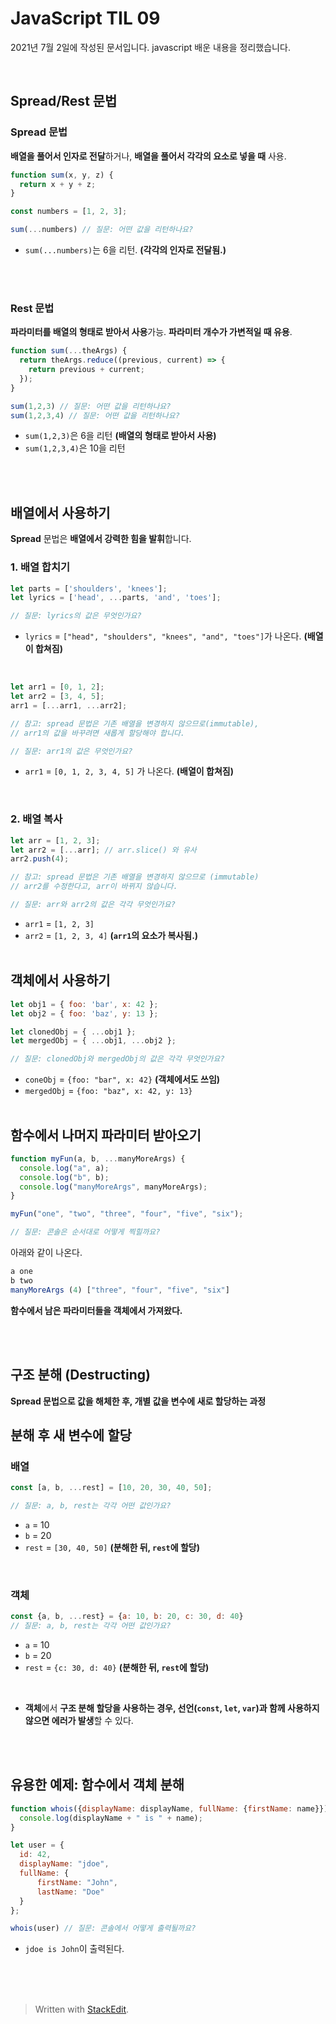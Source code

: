 ﻿# JavaScript TIL 09

2021년 7월 2일에 작성된 문서입니다.
javascript 배운 내용을 정리했습니다.

<br>

## Spread/Rest 문법


### Spread 문법

**배열을 풀어서 인자로 전달**하거나, **배열을 풀어서 각각의 요소로 넣을 때** 사용.

```javascript
function sum(x, y, z) {
  return x + y + z;
}

const numbers = [1, 2, 3];

sum(...numbers) // 질문: 어떤 값을 리턴하나요?
```
* `sum(...numbers)`는 6을 리턴. **(각각의 인자로 전달됨.)**

<br><br>

### Rest 문법

**파라미터를 배열의 형태로 받아서 사용**가능. 
**파라미터 개수가 가변적일 때 유용**.

```javascript
function sum(...theArgs) {
  return theArgs.reduce((previous, current) => {
    return previous + current;
  });
}

sum(1,2,3) // 질문: 어떤 값을 리턴하나요?
sum(1,2,3,4) // 질문: 어떤 값을 리턴하나요?
```
* `sum(1,2,3)`은 6을 리턴 **(배열의 형태로 받아서 사용)**
* `sum(1,2,3,4)`은 10을 리턴

<br><br>

## 배열에서 사용하기

**Spread** 문법은 **배열에서 강력한 힘을 발휘**합니다.

### 1. 배열 합치기

```javascript
let parts = ['shoulders', 'knees'];
let lyrics = ['head', ...parts, 'and', 'toes'];

// 질문: lyrics의 값은 무엇인가요?
```
* `lyrics` = `["head", "shoulders", "knees", "and", "toes"]`가 나온다. **(배열이 합쳐짐)**

<br>

```javascript
let arr1 = [0, 1, 2];
let arr2 = [3, 4, 5];
arr1 = [...arr1, ...arr2];  

// 참고: spread 문법은 기존 배열을 변경하지 않으므로(immutable), 
// arr1의 값을 바꾸려면 새롭게 할당해야 합니다.

// 질문: arr1의 값은 무엇인가요?
```
* `arr1` = `[0, 1, 2, 3, 4, 5]` 가 나온다. **(배열이 합쳐짐)**

<br>

### 2. 배열 복사

```javascript
let arr = [1, 2, 3];
let arr2 = [...arr]; // arr.slice() 와 유사
arr2.push(4);  

// 참고: spread 문법은 기존 배열을 변경하지 않으므로 (immutable)
// arr2를 수정한다고, arr이 바뀌지 않습니다.

// 질문: arr와 arr2의 값은 각각 무엇인가요?
```
* `arr1` = `[1, 2, 3]`
* `arr2` = `[1, 2, 3, 4]` **(`arr1`의 요소가 복사됨.)**
<br><br>

## 객체에서 사용하기

```javascript
let obj1 = { foo: 'bar', x: 42 };
let obj2 = { foo: 'baz', y: 13 };

let clonedObj = { ...obj1 };
let mergedObj = { ...obj1, ...obj2 };

// 질문: clonedObj와 mergedObj의 값은 각각 무엇인가요?
```
* `coneObj` = `{foo: "bar", x: 42}` **(객체에서도 쓰임)**
* `mergedObj` = `{foo: "baz", x: 42, y: 13}`
<br><br>

## 함수에서 나머지 파라미터 받아오기

```javascript
function myFun(a, b, ...manyMoreArgs) {
  console.log("a", a);
  console.log("b", b);
  console.log("manyMoreArgs", manyMoreArgs);
}

myFun("one", "two", "three", "four", "five", "six");

// 질문: 콘솔은 순서대로 어떻게 찍힐까요?
```
아래와 같이 나온다.
``` javascript
a one
b two
manyMoreArgs (4) ["three", "four", "five", "six"]
```
**함수에서 남은 파라미터들을 객체에서 가져왔다.**

<br><br>

## 구조 분해 (Destructing)

**Spread 문법으로 값을 해체한 후, 개별 값을 변수에 새로 할당하는 과정**

## 분해 후 새 변수에 할당

### 배열

```javascript
const [a, b, ...rest] = [10, 20, 30, 40, 50];

// 질문: a, b, rest는 각각 어떤 값인가요?
```
* `a` = 10
* `b` = 20
* `rest` = `[30, 40, 50]` **(분해한 뒤, `rest`에 할당)**

<br>

### 객체

```javascript
const {a, b, ...rest} = {a: 10, b: 20, c: 30, d: 40}
// 질문: a, b, rest는 각각 어떤 값인가요?
```
* `a` = 10
* `b` = 20
* `rest` = `{c: 30, d: 40}` **(분해한 뒤, `rest`에 할당)**
<br>

-   **객체**에서 **구조 분해 할당을 사용하는 경우, 선언(`const`, `let`, `var`)과 함께 사용하지 않으면 에러가 발생**할 수 있다.


<br><br>

## 유용한 예제: 함수에서 객체 분해

```javascript
function whois({displayName: displayName, fullName: {firstName: name}}){
  console.log(displayName + " is " + name);
}

let user = {
  id: 42,
  displayName: "jdoe",
  fullName: {
      firstName: "John",
      lastName: "Doe"
  }
};

whois(user) // 질문: 콘솔에서 어떻게 출력될까요?
```
* `jdoe is John`이 출력된다.

<br><br><br>

> Written with [StackEdit](https://stackedit.io/).
